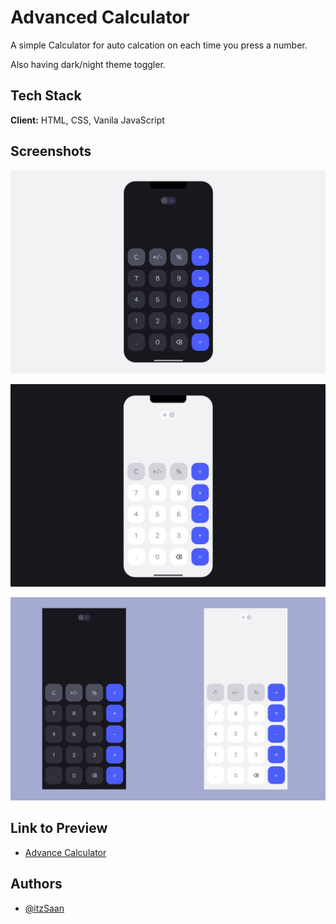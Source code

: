 
# Advanced Calculator

A simple Calculator for auto calcation on each time you press a number.
    
    
Also having dark/night theme toggler.





## Tech Stack

**Client:** HTML, CSS, Vanila JavaScript



## Screenshots

![App Screenshot](screenshots/Advance-calculator-1.jpg)

![App Screenshot](screenshots/Advance-calculator-2.jpg)

![App Screenshot](screenshots/Advance-calculator-3.jpg)


## Link to Preview

- [Advance Calculator](https://github.com/itzSaan/Advance-Calculator)
## Authors

- [@itzSaan](https://www.github.com/itzSaan)

